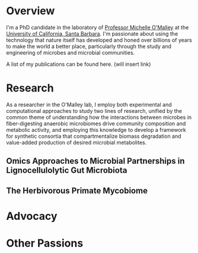 # Overview

I'm a PhD candidate in the laboratory of [Professor Michelle O'Malley](https://omalleylab.com/) at the [University of California, Santa Barbara](https://www.ucsb.edu/).  I'm passionate about using the technology that nature itself has developed and honed over billions of years to make the world a better place, particularly through the study and engineering of microbes and microbial communities.

A list of my publications can be found here. (will insert link)

# Research

As a researcher in the O'Malley lab, I employ both experimental and computational approaches to study two lines of research, unified by the common theme of understanding how the interactions between microbes in fiber-digesting anaerobic microbiomes drive community composition and metabolic activity, and employing this knowledge to develop a framework for synthetic consortia that compartmentalize biomass degradation and value-added production of desired microbial metabolites.

## Omics Approaches to Microbial Partnerships in Lignocellulolytic Gut Microbiota

## The Herbivorous Primate Mycobiome

# Advocacy

# Other Passions
